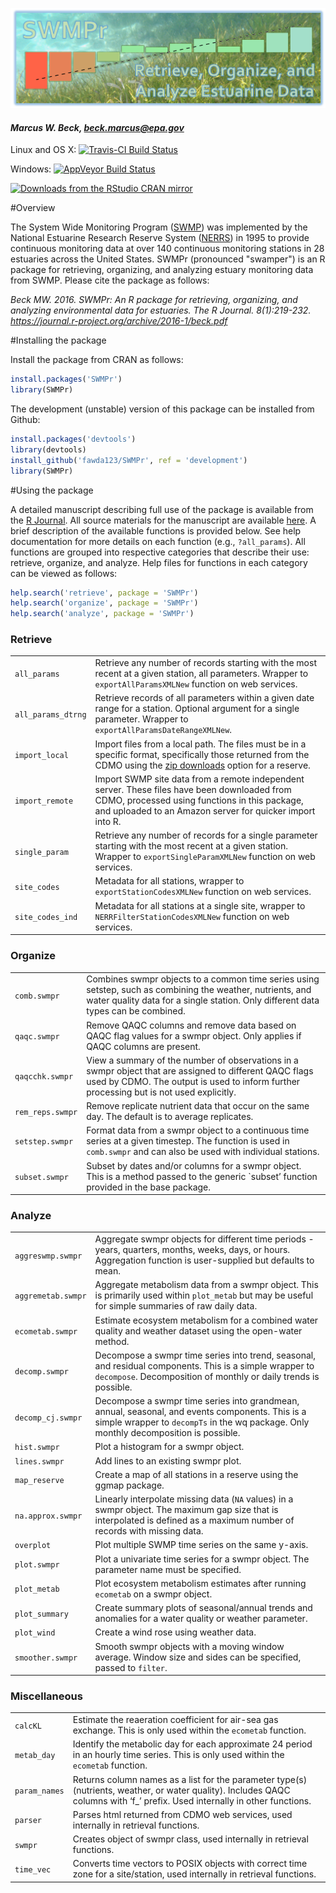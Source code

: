 
![](swmpr_logo.png)

#### *Marcus W. Beck, beck.marcus@epa.gov*

Linux and OS X: [![Travis-CI Build Status](https://travis-ci.org/fawda123/SWMPr.png?branch=master)](https://travis-ci.org/fawda123/SWMPr)

Windows: [![AppVeyor Build Status](https://ci.appveyor.com/api/projects/status/github/fawda123/SWMPr?branch=master)](https://ci.appveyor.com/project/fawda123/SWMPr)

[![Downloads from the RStudio CRAN mirror](http://cranlogs.r-pkg.org/badges/grand-total/SWMPr)](http://cran.rstudio.com/package=SWMPr)

#Overview 

The System Wide Monitoring Program ([SWMP](http://nerrs.noaa.gov/RCDefault.aspx?ID=18)) was implemented by the National Estuarine Research Reserve System ([NERRS](http://nerrs.noaa.gov/)) in 1995 to provide continuous monitoring data at over 140 continuous monitoring stations in 28 estuaries across the United States.  SWMPr (pronounced "swamper") is an R package for retrieving, organizing, and analyzing estuary monitoring data from SWMP. Please cite the package as follows:

*Beck MW. 2016. SWMPr: An R package for retrieving, organizing, and analyzing environmental data for estuaries.  The R Journal. 8(1):219-232. https://journal.r-project.org/archive/2016-1/beck.pdf*

#Installing the package

Install the package from CRAN as follows:


```r
install.packages('SWMPr')
library(SWMPr)
```

The development (unstable) version of this package can be installed from Github:


```r
install.packages('devtools')
library(devtools)
install_github('fawda123/SWMPr', ref = 'development')
library(SWMPr)
```

#Using the package

A detailed manuscript describing full use of the package is available from the [R Journal](https://journal.r-project.org/archive/accepted/beck.pdf). All source materials for the manuscript are available [here](https://github.com/fawda123/swmpr_manu).  A brief description of the available functions is provided below. See help documentation for more details on each function (e.g., `?all_params`).  All functions are grouped into respective categories that describe their use: retrieve, organize, and analyze.  Help files for functions in each category can be viewed as follows:


```r
help.search('retrieve', package = 'SWMPr')
help.search('organize', package = 'SWMPr')
help.search('analyze', package = 'SWMPr')
```

<h3>Retrieve</h3>
<table>
<tr><td><code>all_params</code></td><td>Retrieve any number of records starting with the most recent at a given station, all parameters. Wrapper to <code>exportAllParamsXMLNew</code> function on web services.</td></tr>
<tr><td><code>all_params_dtrng</code></td><td> Retrieve records of all parameters within a given date range for a station. Optional argument for a single parameter. Wrapper to <code>exportAllParamsDateRangeXMLNew</code>.</td></tr>
<tr><td><code>import_local</code></td><td> Import files from a local path. The files must be in a specific format, specifically those returned from the CDMO using the <a href="http://cdmo.baruch.sc.edu/aqs/zips.cfm">zip downloads</a> option for a reserve.</td></tr>
<tr><td><code>import_remote</code></td><td> Import SWMP site data from a remote independent server. These files have been downloaded from CDMO, processed using functions in this package, and uploaded to an Amazon server for quicker import into R.</td></tr>
<tr><td><code>single_param</code></td><td> Retrieve any number of records for a single parameter starting with the most recent at a given station. Wrapper to <code>exportSingleParamXMLNew</code> function on web services.</td></tr>
<tr><td><code>site_codes</code></td><td> Metadata for all stations, wrapper to <code>exportStationCodesXMLNew</code> function on web services.</td></tr>
<tr><td><code>site_codes_ind</code></td><td> Metadata for all stations at a single site, wrapper to <code>NERRFilterStationCodesXMLNew</code> function on web services.</td></tr>
</table>
<h3>Organize</h3>
<table>
<tr><td><code>comb.swmpr</code></td><td> Combines swmpr objects to a common time series using setstep, such as combining the weather, nutrients, and water quality data for a single station. Only different data types can be combined.</td></tr>
<tr><td><code>qaqc.swmpr</code></td><td> Remove QAQC columns and remove data based on QAQC flag values for a swmpr object. Only applies if QAQC columns are present.</td></tr>
<tr><td><code>qaqcchk.swmpr</code></td><td> View a summary of the number of observations in a swmpr object that are assigned to different QAQC flags used by CDMO. The output is used to inform further processing but is not used explicitly.</td></tr>
<tr><td><code>rem_reps.swmpr</code></td><td> Remove replicate nutrient data that occur on the same day. The default is to average replicates.</td></tr>
<tr><td><code>setstep.swmpr</code></td><td> Format data from a swmpr object to a continuous time series at a given timestep. The function is used in <code>comb.swmpr</code> and can also be used with individual stations.</td></tr>
<tr><td><code>subset.swmpr</code></td><td> Subset by dates and/or columns for a swmpr object. This is a method passed to the generic `subset’ function provided in the base package.</td></tr>
</table>
<h3>Analyze</h3>
<table>
<tr><td><code>aggreswmp.swmpr</code></td><td> Aggregate swmpr objects for different time periods - years, quarters, months, weeks, days, or hours. Aggregation function is user-supplied but defaults to mean.</td></tr>
<tr><td><code>aggremetab.swmpr</code></td><td> Aggregate metabolism data from a swmpr object. This is primarily used within <code>plot_metab</code> but may be useful for simple summaries of raw daily data.</td></tr>
<tr><td><code>ecometab.swmpr</code></td><td> Estimate ecosystem metabolism for a combined water quality and weather dataset using the open-water method.</td></tr>
<tr><td><code>decomp.swmpr</code></td><td> Decompose a swmpr time series into trend, seasonal, and residual components. This is a simple wrapper to <code>decompose</code>. Decomposition of monthly or daily trends is possible.</td></tr>
<tr><td><code>decomp_cj.swmpr</code></td><td> Decompose a swmpr time series into grandmean, annual, seasonal, and events components. This is a simple wrapper to <code>decompTs</code> in the wq package. Only monthly decomposition is possible.</td></tr>
<tr><td><code>hist.swmpr</code></td><td> Plot a histogram for a swmpr object.</td></tr>
<tr><td><code>lines.swmpr</code></td><td> Add lines to an existing swmpr plot.</td></tr>
<tr><td><code>map_reserve</code></td><td> Create a map of all stations in a reserve using the ggmap package.</td></tr>
<tr><td><code>na.approx.swmpr</code></td><td> Linearly interpolate missing data (<code>NA</code> values) in a swmpr object. The maximum gap size that is interpolated is defined as a maximum number of records with missing data.</td></tr>
<tr><td><code>overplot</code></td><td> Plot multiple SWMP time series on the same y-axis.</td></tr>
<tr><td><code>plot.swmpr</code></td><td> Plot a univariate time series for a swmpr object. The parameter name must be specified.</td></tr>
<tr><td><code>plot_metab
</code></td><td> Plot ecosystem metabolism estimates after running <code>ecometab</code> on a swmpr object.</td></tr>
<tr><td><code>plot_summary</code></td><td> Create summary plots of seasonal/annual trends and anomalies for a water quality or weather parameter.</td></tr>
<tr><td><code>plot_wind</code></td><td> Create a wind rose using weather data.</td></tr>
<tr><td><code>smoother.swmpr</code></td><td> Smooth swmpr objects with a moving window average. Window size and sides can be specified, passed to <code>filter</code>.</td></tr>
</table>
<h3>Miscellaneous</h3>
<table>
<tr><td><code>calcKL</code></td><td> Estimate the reaeration coefficient for air-sea gas exchange. This is only used within the <code>ecometab</code> function.</td></tr>
<tr><td><code>metab_day</code></td><td> Identify the metabolic day for each approximate 24 period in an hourly time series. This is only used within the <code>ecometab</code> function.</td></tr>
<tr><td><code>param_names</code></td><td> Returns column names as a list for the parameter type(s) (nutrients, weather, or water quality). Includes QAQC columns with ‘f_’ prefix. Used internally in other functions.</td></tr>
<tr><td><code>parser</code></td><td> Parses html returned from CDMO web services, used internally in retrieval functions.</td></tr>
<tr><td><code>swmpr</code></td><td> Creates object of swmpr class, used internally in retrieval functions.</td></tr>
<tr><td><code>time_vec</code></td><td> Converts time vectors to POSIX objects with correct time zone for a site/station, used internally in retrieval functions.</td></tr>
</table>
